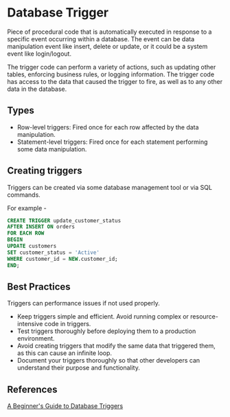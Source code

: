 # Database Trigger

Piece of procedural code that is automatically executed in response to a specific event occurring within a database. The event can be data manipulation event like insert, delete or update, or it could be a system event like login/logout.

The trigger code can perform a variety of actions, such as updating other tables, enforcing business rules, or logging information. The trigger code has access to the data that caused the trigger to fire, as well as to any other data in the database.

## Types

- Row-level triggers: Fired once for each row affected by the data manipulation.
- Statement-level triggers: Fired once for each statement performing some data manipulation.

## Creating triggers

Triggers can be created via some database management tool or via SQL commands.

For example -
```sql
CREATE TRIGGER update_customer_status
AFTER INSERT ON orders
FOR EACH ROW
BEGIN
UPDATE customers
SET customer_status = 'Active'
WHERE customer_id = NEW.customer_id;
END;
```

## Best Practices

Triggers can performance issues if not used properly.

- Keep triggers simple and efficient. Avoid running complex or resource-intensive code in triggers.
- Test triggers thoroughly before deploying them to a production environment.
- Avoid creating triggers that modify the same data that triggered them, as this can cause an infinite loop.
- Document your triggers thoroughly so that other developers can understand their purpose and functionality.

## References

[A Beginner's Guide to Database Triggers](https://medium.com/@cfqbcgwkg/a-beginners-guide-to-database-triggers-dc238e7bceb)
